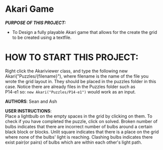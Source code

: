 # Akari Game
***PURPOSE OF THIS PROJECT:***
  - To Design a fully playable Akari game that allows for the create the grid to be created using a textfile.

# HOW TO START THIS PROJECT: 
  Right click the Akariviewer class, and type the following 
  new Akari("Puzzles/{filename}"), where filename is the name
  of the file you wrote the grid layout in. They should be placed
  in the puzzles folder in this case. Notice there are already
  files in the Puzzles folder such as <br>P14-e1
  so: `new Akari("Puzzles/P14-e1")` would work as an input.
  
**AUTHORS**: Sean and Ash

**USER INSTRUCTIONS**: <br>
                   Place a lightbulb on the empty spaces in the grid by clicking on
                   them.
                   To check if you have completed the puzzle, click on solved.
                   Broken number of bulbs indicates that there are incorrect number
                   of bulbs around a certain black block or blocks.
                   Unlit square indicates that there is a place on the grid where
                   none of the bulbs' light is reaching.
                   Clashing bulbs indicates there exist pair(or pairs) of bulbs which
                   are within each other's light path.

